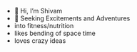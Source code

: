 - 👋 Hi, I’m Shivam
- 🌱 Seeking Excitements and Adventures
- into fitness/nutrition
- likes bending of space time
- loves crazy ideas


<!---
shivams289/shivams289 is a ✨ special ✨ repository because its `README.md` (this file) appears on your GitHub profile.
You can click the Preview link to take a look at your changes.
--->
